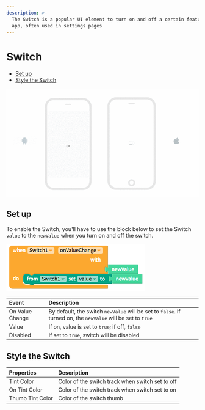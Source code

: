 ```yaml
---
description: >-
  The Switch is a popular UI element to turn on and off a certain feature in an
  app, often used in settings pages
---
```


# Switch

* [Set up](switch.md#set-up)
* [Style the Switch](switch.md#style-the-switch)

![](../../../../.gitbook/assets/switch-fig-1.gif)

## Set up

To enable the Switch, you'll have to use the block below to set the Switch `value` to the `newValue` when you turn on and off the switch.

![](../../../../.gitbook/assets/switch-fig-2.png)

| Event | Description |
| :--- | :--- |
| On Value Change | By default, the switch `newValue` will be set to `false`. If turned on, the `newValue` will be set to `true` |
| Value | If on, value is set to `true`; if off, `false` |
| Disabled | If set to `true`, switch will be disabled |

## Style the Switch

| Properties | Description |
| :--- | :--- |
| Tint Color | Color of the switch track when switch set to off |
| On Tint Color | Color of the switch track when switch set to on |
| Thumb Tint Color | Color of the switch thumb |

